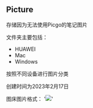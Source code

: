 ## Picture

存储因为无法使用Picgo的笔记图片

文件夹主要包括：

- HUAWEI
- Mac
- Windows

按照不同设备进行图片分类

创建时间为2023年2月17日

图床图片格式：
'![](https://raw.githubusercontent.com/wenshangshang/Picture/master/Mac/xx.png)'
